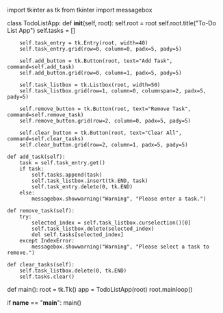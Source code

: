 import tkinter as tk
from tkinter import messagebox

class TodoListApp:
    def __init__(self, root):
        self.root = root
        self.root.title("To-Do List App")
        self.tasks = []

        self.task_entry = tk.Entry(root, width=40)
        self.task_entry.grid(row=0, column=0, padx=5, pady=5)

        self.add_button = tk.Button(root, text="Add Task", command=self.add_task)
        self.add_button.grid(row=0, column=1, padx=5, pady=5)

        self.task_listbox = tk.Listbox(root, width=50)
        self.task_listbox.grid(row=1, column=0, columnspan=2, padx=5, pady=5)

        self.remove_button = tk.Button(root, text="Remove Task", command=self.remove_task)
        self.remove_button.grid(row=2, column=0, padx=5, pady=5)

        self.clear_button = tk.Button(root, text="Clear All", command=self.clear_tasks)
        self.clear_button.grid(row=2, column=1, padx=5, pady=5)

    def add_task(self):
        task = self.task_entry.get()
        if task:
            self.tasks.append(task)
            self.task_listbox.insert(tk.END, task)
            self.task_entry.delete(0, tk.END)
        else:
            messagebox.showwarning("Warning", "Please enter a task.")

    def remove_task(self):
        try:
            selected_index = self.task_listbox.curselection()[0]
            self.task_listbox.delete(selected_index)
            del self.tasks[selected_index]
        except IndexError:
            messagebox.showwarning("Warning", "Please select a task to remove.")

    def clear_tasks(self):
        self.task_listbox.delete(0, tk.END)
        self.tasks.clear()

def main():
    root = tk.Tk()
    app = TodoListApp(root)
    root.mainloop()

if __name__ == "__main__":
    main()
